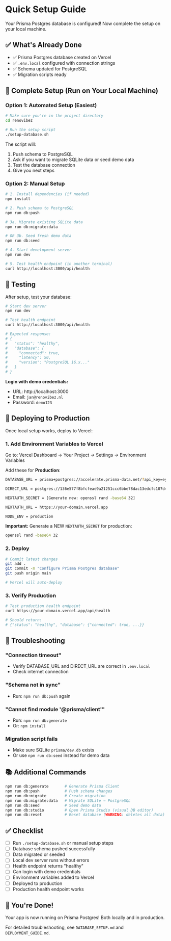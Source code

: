 # Quick Setup Guide

Your Prisma Postgres database is configured! Now complete the setup on your local machine.

## ✅ What's Already Done

- ✅ Prisma Postgres database created on Vercel
- ✅ `.env.local` configured with connection strings
- ✅ Schema updated for PostgreSQL
- ✅ Migration scripts ready

## 🚀 Complete Setup (Run on Your Local Machine)

### Option 1: Automated Setup (Easiest)

```bash
# Make sure you're in the project directory
cd renovibez

# Run the setup script
./setup-database.sh
```

The script will:
1. Push schema to PostgreSQL
2. Ask if you want to migrate SQLite data or seed demo data
3. Test the database connection
4. Give you next steps

### Option 2: Manual Setup

```bash
# 1. Install dependencies (if needed)
npm install

# 2. Push schema to PostgreSQL
npm run db:push

# 3a. Migrate existing SQLite data
npm run db:migrate:data

# OR 3b. Seed fresh demo data
npm run db:seed

# 4. Start development server
npm run dev

# 5. Test health endpoint (in another terminal)
curl http://localhost:3000/api/health
```

## 🧪 Testing

After setup, test your database:

```bash
# Start dev server
npm run dev

# Test health endpoint
curl http://localhost:3000/api/health

# Expected response:
# {
#   "status": "healthy",
#   "database": {
#     "connected": true,
#     "latency": 50,
#     "version": "PostgreSQL 16.x..."
#   }
# }
```

**Login with demo credentials:**
- URL: http://localhost:3000
- Email: `jan@renovibez.nl`
- Password: `demo123`

## 🚢 Deploying to Production

Once local setup works, deploy to Vercel:

### 1. Add Environment Variables to Vercel

Go to: Vercel Dashboard → Your Project → Settings → Environment Variables

Add these for **Production**:

```bash
DATABASE_URL = prisma+postgres://accelerate.prisma-data.net/?api_key=eyJhbGciOiJIUzI1NiIsInR5cCI6IkpXVCJ9.eyJqd3RfaWQiOjEsInNlY3VyZV9rZXkiOiJza19kbUg4MXMwbHpvV2lEWm5sanBNM1giLCJhcGlfa2V5IjoiMDFLODkzOUtOSlRZR0I1OFI1R1IzMVhGQk4iLCJ0ZW5hbnRfaWQiOiIxMzZlNTc3ZjhiZmNmZWFlOWEyMTI1MWNjYzZiYmU3OGRhYzEzZWRjZmMxMDdkNGM2ZjE0MzkxMWI5YjdmZWU0IiwiaW50ZXJuYWxfc2VjcmV0IjoiN2Q1YjcyMzEtNTk5OS00Yjg2LTg3NGEtZDUwZWQwMjhjNGE2In0.iEXkTAFzUb2n_603qduhDJNxFvoEsCO1PP3U4u7QNwM

DIRECT_URL = postgres://136e577f8bfcfeae9a21251ccc6bbe78dac13edcfc107d4c6f143911b9b7fee4:sk_dmH81s0lzoWiDZnljpM3X@db.prisma.io:5432/postgres?sslmode=require

NEXTAUTH_SECRET = [Generate new: openssl rand -base64 32]

NEXTAUTH_URL = https://your-domain.vercel.app

NODE_ENV = production
```

**Important:** Generate a NEW `NEXTAUTH_SECRET` for production:
```bash
openssl rand -base64 32
```

### 2. Deploy

```bash
# Commit latest changes
git add .
git commit -m "Configure Prisma Postgres database"
git push origin main

# Vercel will auto-deploy
```

### 3. Verify Production

```bash
# Test production health endpoint
curl https://your-domain.vercel.app/api/health

# Should return:
# {"status": "healthy", "database": {"connected": true, ...}}
```

## 🐛 Troubleshooting

### "Connection timeout"
- Verify DATABASE_URL and DIRECT_URL are correct in `.env.local`
- Check internet connection

### "Schema not in sync"
- Run: `npm run db:push` again

### "Cannot find module '@prisma/client'"
- Run: `npm run db:generate`
- Or: `npm install`

### Migration script fails
- Make sure SQLite `prisma/dev.db` exists
- Or use `npm run db:seed` instead for demo data

## 📚 Additional Commands

```bash
npm run db:generate       # Generate Prisma Client
npm run db:push           # Push schema changes
npm run db:migrate        # Create migration
npm run db:migrate:data   # Migrate SQLite → PostgreSQL
npm run db:seed           # Seed demo data
npm run db:studio         # Open Prisma Studio (visual DB editor)
npm run db:reset          # Reset database (WARNING: deletes all data)
```

## ✅ Checklist

- [ ] Run `./setup-database.sh` or manual setup steps
- [ ] Database schema pushed successfully
- [ ] Data migrated or seeded
- [ ] Local dev server runs without errors
- [ ] Health endpoint returns "healthy"
- [ ] Can login with demo credentials
- [ ] Environment variables added to Vercel
- [ ] Deployed to production
- [ ] Production health endpoint works

## 🎉 You're Done!

Your app is now running on Prisma Postgres! Both locally and in production.

For detailed troubleshooting, see `DATABASE_SETUP.md` and `DEPLOYMENT_GUIDE.md`.

